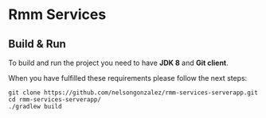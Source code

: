 # Rmm Services

## Build & Run

To build and run the project you need to have **JDK 8** and **Git client**.

When you have fulfilled these requirements please follow the next steps:

```
git clone https://github.com/nelsongonzalez/rmm-services-serverapp.git
cd rmm-services-serverapp/
./gradlew build
```
